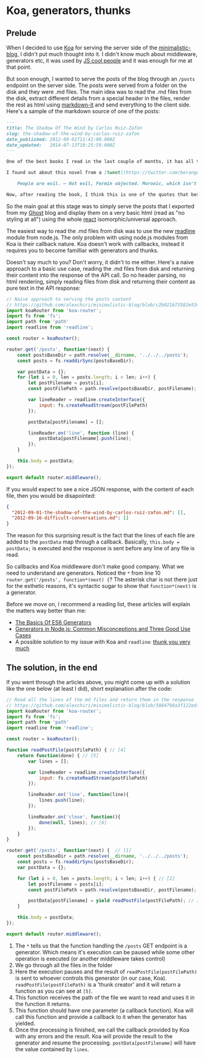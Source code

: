 # Koa, generators, thunks

Prelude
-------

When I decided to use [Koa](http://koajs.com/) for serving the server side of the [minimalistic-blog](https://github.com/alexchiri/minimalistic-blog), I didn't put much thought into it. I didn't know much about middleware, generators etc, it was used by [JS cool people](https://github.com/RickWong/react-isomorphic-starterkit) and it was enough for me at that point. 

But soon enough, I wanted to serve the posts of the blog through an `/posts` endpoint on the server side. The posts were served from a folder on the disk and they were .md files. The main idea was to read the .md files from the disk, extract different details from a special header in the files, render the rest as html using [markdown-it](https://github.com/markdown-it/markdown-it) and send everything to the client side. Here's a sample of the markdown source of one of the posts:

```markdown
---
title: The Shadow Of The Wind by Carlos Ruiz-Zafón
slug: the-shadow-of-the-wind-by-carlos-ruiz-zafon
date_published: 2012-09-01T11:41:00.000Z
date_updated:   2014-07-13T10:25:59.000Z
---

One of the best books I read in the last couple of months, it has all the right elements to be a successful novel.

I found out about this novel from a [tweet](https://twitter.com/beranger_v4/status/234969291437535233) of one of the people I'm following. The [tweet](https://twitter.com/beranger_v4/status/234969291437535233) contained a quote that made me curious:

    People are evil. — Not evil, Fermín objected. Moronic, which isn't quite the same thing.

Now, after reading the book, I think this is one of the quotes that best describes the ultimate cause of the tragedy from this story Zafón presents to us: human nature. People are blinded by their feelings and pre- and misconceptions. And I think we can talk days and nights about this subject when we refer to the 19th century, when Zafón's heroes tell their story.
```

So the main goal at this stage was to simply serve the posts that I exported from my [Ghost](https://github.com/TryGhost) blog and display them on a very basic html (read as "no styling at all") using the whole [react](https://facebook.github.io/react/) isomorphic/universal approach.

The easiest way to read the .md files from disk was to use the new [readline](https://nodejs.org/api/readline.html) module from node.js. The only problem with using node.js modules from Koa is their callback nature. Koa doesn't work with callbacks, instead it requires you to become familliar with generators and thunks. 

Doesn't say much to you? Don't worry, it didn't to me either. Here's a naive approach to a basic use case, reading the .md files from disk and returning their content into the response of the API call. So no header parsing, no html rendering, simply reading files from disk and returning their content as pure text in the API response:

```js
// Naive approach to serving the posts content
// https://github.com/alexchiri/minimalistic-blog/blob/c2b021b73582e534f10a0c73a846d86bdbbe1d14/src/server/api/posts.js
import koaRouter from 'koa-router';
import fs from 'fs';
import path from 'path'
import readline from 'readline';

const router = koaRouter();

router.get('/posts', function*(next) {
    const postsBaseDir = path.resolve(__dirname, '../../../posts');
    const posts = fs.readdirSync(postsBaseDir);

    var postData = {};
    for (let i = 0, len = posts.length; i < len; i++) {
        let postFilename = posts[i];
        const postFilePath = path.resolve(postsBaseDir, postFilename);

        var lineReader = readline.createInterface({
            input: fs.createReadStream(postFilePath)
        });

        postData[postFilename] = [];

        lineReader.on('line', function (line) {
            postData[postFilename].push(line);
        });
    }

    this.body = postData;
});

export default router.middleware();
```

If you would expect to see a nice JSON response, with the content of each file, then you would be disapointed:

```json
{
  "2012-09-01-the-shadow-of-the-wind-by-carlos-ruiz-zafon.md": [],
  "2012-09-16-difficult-conversations.md": []
}
```

The reason for this surprising result is the fact that the lines of each file are added to the `postData` map through a callback. Basically, `this.body = postData;` is executed and the response is sent before any line of any file is read. 

So callbacks and Koa middleware don't make good company. What we need to understand are generators. 
Noticed the `*` from line 10 `router.get('/posts', function*(next) {`? The asterisk char is not there just for the esthetic reasons, it's syntactic sugar to show that `function*(next)` is a generator.

Before we move on, I recommend a reading list, these articles will explain the matters way better than me:

* [The Basics Of ES6 Generators](https://davidwalsh.name/es6-generators)
* [Generators in Node.js: Common Misconceptions and Three Good Use Cases](https://strongloop.com/strongblog/how-to-generators-node-js-yield-use-cases/)
* A possible solution to my issue with Koa and `readline`: [thunk you very much](http://chris.neosavvy.com/koa-js-thunks/)

The solution, in the end
------------------------

If you went through the articles above, you might come up with a solution like the one below (at least I did), short explanation after the code:

```js
// Read all the lines of the md files and return them in the response
// https://github.com/alexchiri/minimalistic-blog/blob/5884798a3f122edf001a271a13d8b3ec62aa61d2/src/server/api/posts.js
import koaRouter from 'koa-router';
import fs from 'fs';
import path from 'path'
import readline from 'readline';

const router = koaRouter();

function readPostFile(postFilePath) { // [4]
    return function(done) { // [5]
        var lines = [];

        var lineReader = readline.createInterface({
            input: fs.createReadStream(postFilePath)
        });

        lineReader.on('line', function(line){
            lines.push(line);
        });

        lineReader.on('close', function(){
            done(null, lines); // [6]
        });
    }
}

router.get('/posts', function*(next) {  // [1]
    const postsBaseDir = path.resolve(__dirname, '../../../posts');
    const posts = fs.readdirSync(postsBaseDir);
    var postData = {};

    for (let i = 0, len = posts.length; i < len; i++) { // [2]
        let postFilename = posts[i];
        const postFilePath = path.resolve(postsBaseDir, postFilename);

        postData[postFilename] = yield readPostFile(postFilePath); // [3]
    }

    this.body = postData;
});

export default router.middleware();
```

1. The `*` tells us that the function handling the `/posts` GET endpoint is a generator. Which means it's execution can be paused while some other operation is executed (or another middleware takes control)
2. We go through all the files in the folder
3. Here the execution pauses and the result of `readPostFile(postFilePath)` is sent to whoever controls this generator (in our case, Koa). `readPostFile(postFilePath)` is a 'thunk creator' and it will return a function as you can see at `[5]`.
4. This function receives the path of the file we want to read and uses it in the function it returns.
5. This function should have one parameter (a callback function). Koa will call this function and provide a callback to it when the generator has yielded. 
6. Once the processing is finished, we call the callback provided by Koa with any errors and the result. Koa will provide the result to the generator and resume the processing. `postData[postFilename]` will have the value contained by `lines`.